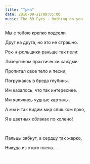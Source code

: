 ```yaml
---
title: "Трип"
date: 2010-09-21T09:05:00
music: The 69 Eyes - Nothing on you
---
```


Мы с тобою крепко подсели

Друг на друга, но это не страшно.

Рок-н-рольщики раньше так пели:

Лизергином практически каждый



Пропитал свое тело и песни,

Погружаясь в бреда глубины.

Им казалось, что так интереснее.

Им являлись чудные картины.



А мы и так видим мир слишком ярко,

Я в цветных облаках по колено!

<font color="white">(может мне обратиться к врачу?)</font>

Пальцы зябнут, а сердцу так жарко,

Никуда из этого плена...

<font color="white">Выходить не хочу!</font>

